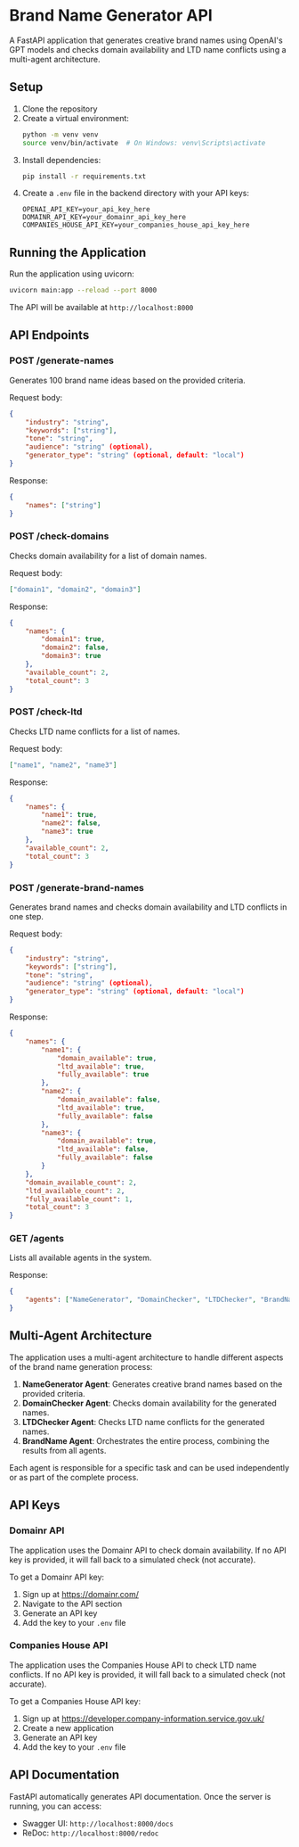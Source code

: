 # Brand Name Generator API

A FastAPI application that generates creative brand names using OpenAI's GPT models and checks domain availability and LTD name conflicts using a multi-agent architecture.

## Setup

1. Clone the repository
2. Create a virtual environment:
   ```bash
   python -m venv venv
   source venv/bin/activate  # On Windows: venv\Scripts\activate
   ```
3. Install dependencies:
   ```bash
   pip install -r requirements.txt
   ```
4. Create a `.env` file in the backend directory with your API keys:
   ```
   OPENAI_API_KEY=your_api_key_here
   DOMAINR_API_KEY=your_domainr_api_key_here
   COMPANIES_HOUSE_API_KEY=your_companies_house_api_key_here
   ```

## Running the Application

Run the application using uvicorn:

```bash
uvicorn main:app --reload --port 8000
```

The API will be available at `http://localhost:8000`

## API Endpoints

### POST /generate-names

Generates 100 brand name ideas based on the provided criteria.

Request body:
```json
{
    "industry": "string",
    "keywords": ["string"],
    "tone": "string",
    "audience": "string" (optional),
    "generator_type": "string" (optional, default: "local")
}
```

Response:
```json
{
    "names": ["string"]
}
```

### POST /check-domains

Checks domain availability for a list of domain names.

Request body:
```json
["domain1", "domain2", "domain3"]
```

Response:
```json
{
    "names": {
        "domain1": true,
        "domain2": false,
        "domain3": true
    },
    "available_count": 2,
    "total_count": 3
}
```

### POST /check-ltd

Checks LTD name conflicts for a list of names.

Request body:
```json
["name1", "name2", "name3"]
```

Response:
```json
{
    "names": {
        "name1": true,
        "name2": false,
        "name3": true
    },
    "available_count": 2,
    "total_count": 3
}
```

### POST /generate-brand-names

Generates brand names and checks domain availability and LTD conflicts in one step.

Request body:
```json
{
    "industry": "string",
    "keywords": ["string"],
    "tone": "string",
    "audience": "string" (optional),
    "generator_type": "string" (optional, default: "local")
}
```

Response:
```json
{
    "names": {
        "name1": {
            "domain_available": true,
            "ltd_available": true,
            "fully_available": true
        },
        "name2": {
            "domain_available": false,
            "ltd_available": true,
            "fully_available": false
        },
        "name3": {
            "domain_available": true,
            "ltd_available": false,
            "fully_available": false
        }
    },
    "domain_available_count": 2,
    "ltd_available_count": 2,
    "fully_available_count": 1,
    "total_count": 3
}
```

### GET /agents

Lists all available agents in the system.

Response:
```json
{
    "agents": ["NameGenerator", "DomainChecker", "LTDChecker", "BrandName"]
}
```

## Multi-Agent Architecture

The application uses a multi-agent architecture to handle different aspects of the brand name generation process:

1. **NameGenerator Agent**: Generates creative brand names based on the provided criteria.
2. **DomainChecker Agent**: Checks domain availability for the generated names.
3. **LTDChecker Agent**: Checks LTD name conflicts for the generated names.
4. **BrandName Agent**: Orchestrates the entire process, combining the results from all agents.

Each agent is responsible for a specific task and can be used independently or as part of the complete process.

## API Keys

### Domainr API

The application uses the Domainr API to check domain availability. If no API key is provided, it will fall back to a simulated check (not accurate).

To get a Domainr API key:
1. Sign up at https://domainr.com/
2. Navigate to the API section
3. Generate an API key
4. Add the key to your `.env` file

### Companies House API

The application uses the Companies House API to check LTD name conflicts. If no API key is provided, it will fall back to a simulated check (not accurate).

To get a Companies House API key:
1. Sign up at https://developer.company-information.service.gov.uk/
2. Create a new application
3. Generate an API key
4. Add the key to your `.env` file

## API Documentation

FastAPI automatically generates API documentation. Once the server is running, you can access:

- Swagger UI: `http://localhost:8000/docs`
- ReDoc: `http://localhost:8000/redoc`